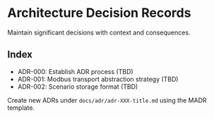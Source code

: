 # Architecture Decision Records

Maintain significant decisions with context and consequences.

## Index
- ADR-000: Establish ADR process (TBD)
- ADR-001: Modbus transport abstraction strategy (TBD)
- ADR-002: Scenario storage format (TBD)

Create new ADRs under `docs/adr/adr-XXX-title.md` using the MADR template.

